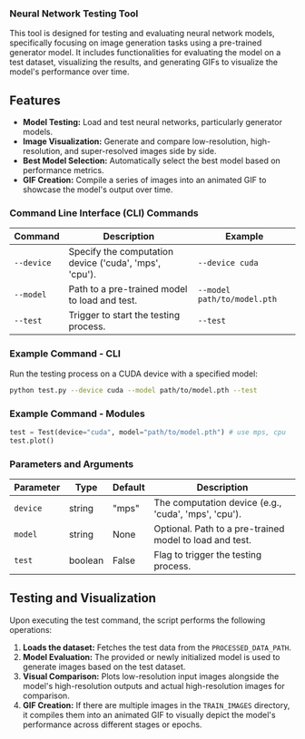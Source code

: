 ### Neural Network Testing Tool

This tool is designed for testing and evaluating neural network models, specifically focusing on image generation tasks using a pre-trained generator model. It includes functionalities for evaluating the model on a test dataset, visualizing the results, and generating GIFs to visualize the model's performance over time.

## Features

- **Model Testing:** Load and test neural networks, particularly generator models.
- **Image Visualization:** Generate and compare low-resolution, high-resolution, and super-resolved images side by side.
- **Best Model Selection:** Automatically select the best model based on performance metrics.
- **GIF Creation:** Compile a series of images into an animated GIF to showcase the model's output over time.

### Command Line Interface (CLI) Commands

| Command      | Description                                      | Example                              |
|--------------|--------------------------------------------------|--------------------------------------|
| `--device`   | Specify the computation device ('cuda', 'mps', 'cpu'). | `--device cuda`                      |
| `--model`    | Path to a pre-trained model to load and test.    | `--model path/to/model.pth`          |
| `--test`     | Trigger to start the testing process.             | `--test`                             |

### Example Command - CLI

Run the testing process on a CUDA device with a specified model:

```bash
python test.py --device cuda --model path/to/model.pth --test
```

### Example Command -  Modules

```python
test = Test(device="cuda", model="path/to/model.pth") # use mps, cpu
test.plot()
```

### Parameters and Arguments

| Parameter        | Type    | Default | Description                                                    |
|------------------|---------|---------|----------------------------------------------------------------|
| `device`         | string  | "mps"   | The computation device (e.g., 'cuda', 'mps', 'cpu').           |
| `model`          | string  | None    | Optional. Path to a pre-trained model to load and test.        |
| `test`           | boolean | False   | Flag to trigger the testing process.                           |

## Testing and Visualization

Upon executing the test command, the script performs the following operations:

1. **Loads the dataset:** Fetches the test data from the `PROCESSED_DATA_PATH`.
2. **Model Evaluation:** The provided or newly initialized model is used to generate images based on the test dataset.
3. **Visual Comparison:** Plots low-resolution input images alongside the model's high-resolution outputs and actual high-resolution images for comparison.
4. **GIF Creation:** If there are multiple images in the `TRAIN_IMAGES` directory, it compiles them into an animated GIF to visually depict the model's performance across different stages or epochs.
